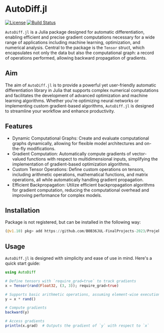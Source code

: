 # AutoDiff.jl

[![License](https://img.shields.io/badge/License-MIT-blue.svg)](LICENSE.txt)
[![Build Status](https://github.com/B0B36JUL-FinalProjects-2023/Projekt_mychkvad/workflows/CI/badge.svg)](https://github.com/B0B36JUL-FinalProjects-2023/Projekt_mychkvad/actions?query=workflow%3ACI)

`AutoDiff.jl` is a Julia package designed for automatic differentiation, enabling efficient and precise gradient computations necessary for a wide range of applications including machine learning, optimization, and numerical analysis.
Central to the package is the `Tensor` struct, which encapsulates not only the data but also the computational graph: a record of operations performed, allowing backward propagation of gradients.

## Aim
The aim of `AutoDiff.jl` is to provide a powerful yet user-friendly automatic differentiation library in Julia that supports complex numerical computations and facilitates the development of advanced optimization and machine learning algorithms.
Whether you're optimizing neural networks or implementing custom gradient-based algorithms, `AutoDiff.jl` is designed to streamline your workflow and enhance productivity.

## Features
- Dynamic Computational Graphs: Create and evaluate computational graphs dynamically, allowing for flexible model architectures and on-the-fly modifications.
- Gradient Computation: Automatically compute gradients of vector-valued functions with respect to multidimensional inputs, simplifying the implementation of gradient-based optimization algorithms.
- Custom Tensor Operations: Define custom operations on tensors, including arithmetic operations, mathematical functions, and matrix operations, all while automatically handling gradient propagation.
- Efficient Backpropagation: Utilize efficient backpropagation algorithms for gradient computation, reducing the computational overhead and improving performance for complex models.

## Installation
Package is not registered, but can be installed in the following way:
```julia
(@v1.10) pkg> add https://github.com/B0B36JUL-FinalProjects-2023/Projekt_mychkvad
```

## Usage
`AutoDiff.jl` is designed with simplicity and ease of use in mind.
Here's a quick start guide:
```julia
using AutoDiff

# Define tensors with `require_grad=true` to track gradients
x = Tensor(rand(Float32, (3, 3)); require_grad=true)

# Supports basic arithmetic operations, assuming element-wise execution
y = x * rand()

# Compute gradients
backward(y)

# Access gradients
println(x.grad)  # Outputs the gradient of `y` with respect to `x`
```
